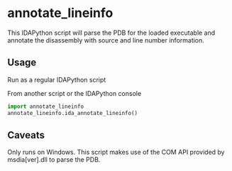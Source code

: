 # annotate_lineinfo

This IDAPython script will parse the PDB for the loaded executable and annotate the disassembly with source and line number information.

## Usage

Run as a regular IDAPython script

From another script or the IDAPython console
```python
import annotate_lineinfo
annotate_lineinfo.ida_annotate_lineinfo()
```

## Caveats
Only runs on Windows. This script makes use of the COM API provided by msdia[ver].dll to parse the PDB.
